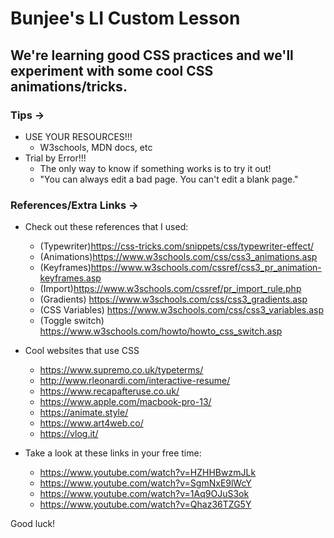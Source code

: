 # Bunjee's LI Custom Lesson

## We're learning good CSS practices and we'll experiment with some cool CSS animations/tricks.

### Tips ->

- USE YOUR RESOURCES!!!
  - W3schools, MDN docs, etc
- Trial by Error!!!
  - The only way to know if something works is to try it out!
  - "You can always edit a bad page. You can't edit a blank page."

### References/Extra Links ->

- Check out these references that I used:
  - (Typewriter)<https://css-tricks.com/snippets/css/typewriter-effect/>
  - (Animations)<https://www.w3schools.com/css/css3_animations.asp>
  - (Keyframes)<https://www.w3schools.com/cssref/css3_pr_animation-keyframes.asp>
  - (Import)<https://www.w3schools.com/cssref/pr_import_rule.php>
  - (Gradients) <https://www.w3schools.com/css/css3_gradients.asp>
  - (CSS Variables) <https://www.w3schools.com/css/css3_variables.asp>
  - (Toggle switch) <https://www.w3schools.com/howto/howto_css_switch.asp>


  
- Cool websites that use CSS
  - <https://www.supremo.co.uk/typeterms/>
  - <http://www.rleonardi.com/interactive-resume/>
  - <https://www.recapafteruse.co.uk/>
  - <https://www.apple.com/macbook-pro-13/>
  - <https://animate.style/>
  - <https://www.art4web.co/>
  - <https://vlog.it/>

- Take a look at these links in your free time:
  - <https://www.youtube.com/watch?v=HZHHBwzmJLk>
  - <https://www.youtube.com/watch?v=SgmNxE9lWcY>
  - <https://www.youtube.com/watch?v=1Aq9OJuS3ok>
  - <https://www.youtube.com/watch?v=Qhaz36TZG5Y>

Good luck!

